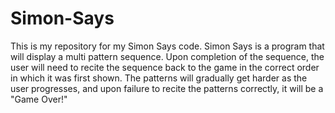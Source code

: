 # Simon-Says 
This is my repository for my Simon Says code. Simon Says is a program that will display a multi pattern sequence.  Upon completion of the sequence, the user will need to recite the sequence back to the game in the correct order in which it was first shown. The patterns will gradually get harder as the user progresses, and upon failure to recite the patterns correctly, it will be a "Game Over!"

